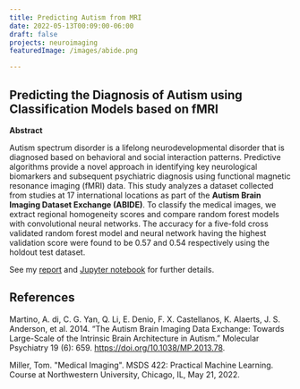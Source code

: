 ```yaml
---
title: Predicting Autism from MRI
date: 2022-05-13T00:09:00-06:00
draft: false
projects: neuroimaging
featuredImage: /images/abide.png

---
```


## Predicting the Diagnosis of Autism using Classification Models based on fMRI
**Abstract**

Autism spectrum disorder is a lifelong neurodevelopmental disorder that is diagnosed based on behavioral and social interaction patterns. Predictive algorithms provide a novel approach in identifying key neurological biomarkers and subsequent psychiatric diagnosis using functional magnetic resonance imaging (fMRI) data. This study analyzes a dataset collected from studies at 17 international locations as part of the **Autism Brain Imaging Dataset Exchange (ABIDE)**. To classify the medical images, we extract regional homogeneity scores and compare random forest models with convolutional neural networks. The accuracy for a five-fold cross validated random forest model and neural network having the highest validation score were found to be 0.57 and 0.54 respectively using the holdout test dataset.

See my [report](/docs/saraogee-research-report5.pdf) <i class="fa-solid fa-arrow-up-right-from-square"></i> and [Jupyter notebook](/docs/Assignment5.html) <i class="fa-solid fa-arrow-up-right-from-square"></i> for further details. 

## References

Martino, A. di, C. G. Yan, Q. Li, E. Denio, F. X. Castellanos, K. Alaerts, J. S. Anderson, et al. 2014. “The Autism Brain Imaging Data Exchange: Towards Large-Scale of the Intrinsic Brain Architecture in Autism.” Molecular Psychiatry 19 (6): 659. https://doi.org/10.1038/MP.2013.78.

Miller, Tom. "Medical Imaging". MSDS 422: Practical Machine Learning. Course at Northwestern University, Chicago, IL, May 21, 2022.

